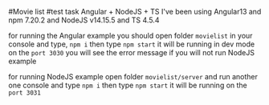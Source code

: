 #Movie list
#test task Angular + NodeJS + TS
I've been using Angular13 and npm 7.20.2 and NodeJS v14.15.5 and TS 4.5.4

for running the Angular example you should open folder `movielist`
in your console and type, `npm i` then type `npm start`
it will be running in dev mode on the `port 3030`
you will see the error message if you will not run NodeJS example

for running NodeJS example open folder `movielist/server` and run another one console and type `npm i` then type `npm start`
it will be running on the `port 3031`
